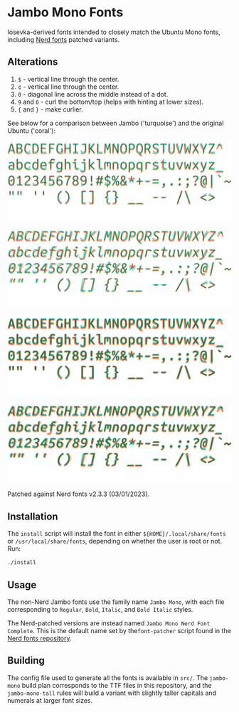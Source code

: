 # Jambo Mono Fonts

Iosevka-derived fonts intended to closely match the Ubuntu Mono fonts,
including [Nerd fonts](https://github.com/ryanoasis/nerd-fonts) patched
variants.

## Alterations

1. `$` - vertical line through the center.
2. `¢` - vertical line through the center.
3. `0` - diagonal line across the middle instead of a dot.
4. `9` and `6` - curl the bottom/top (helps with hinting at lower sizes).
5. `{` and `}` - make curlier.

See below for a comparison between Jambo ('turquoise') and the original Ubuntu
('coral'):

![Regular](assets/comparison-R.png)

![Italic](assets/comparison-RI.png)

![Bold](assets/comparison-B.png)

![Bold Italic](assets/comparison-BI.png)

Patched against Nerd fonts v2.3.3 (03/01/2023).

## Installation

The `install` script will install the font in either
`${HOME}/.local/share/fonts` or `/usr/local/share/fonts`, depending on whether
the user is root or not. Run:
```bash
./install
```

## Usage

The non-Nerd Jambo fonts use the family name `Jambo Mono`, with each file
corresponding to `Regular`, `Bold`, `Italic`, and `Bold Italic` styles.

The Nerd-patched versions are instead named `Jambo Mono Nerd Font Complete`.
This is the default name set by the`font-patcher` script found in the [Nerd
fonts repository](https://github.com/ryanoasis/nerd-fonts).


## Building

The config file used to generate all the fonts is available in `src/`. The
`jambo-mono` build plan corresponds to the TTF files in this repository, and
the `jambo-mono-tall` rules will build a variant with slightly taller capitals
and numerals at larger font sizes.

